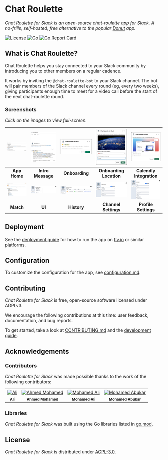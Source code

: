 # Chat Roulette

_Chat Roulette for Slack is an open-source chat-roulette app for Slack. A no-frills, self-hosted, free alternative to the popular [Donut](https://www.donut.com/) app._

[![License](https://img.shields.io/badge/License-AGPL-orange.svg)](https://www.gnu.org/licenses/agpl-3.0.en.html)
[![Go](https://img.shields.io/badge/Go-1.19-blue.svg)](#)
[![Go Report Card](https://img.shields.io/badge/go%20report-A%2B-brightgreen)](https://goreportcard.com/report/github.com/chat-roulettte/chat-roulette)


## What is Chat Roulette?

Chat Roulette helps you stay connected to your Slack community by introducing you to other members on a regular cadence.

It works by inviting the `@chat-roulette-bot` to your Slack channel. The bot will pair members of the Slack channel every round (eg, every two weeks), giving participants enough time to meet for a video call before the start of the next chat-roulette round.

### Screenshots

*Click on the images to view full-screen.*

| ![App Home](./docs/images/screenshots/app-home.png) | ![Intro Message](./docs/images/screenshots/intro-message.png) | ![Onboarding](./docs/images/screenshots/onboarding.png) | ![Onboarding](./docs/images/screenshots/onboarding-location.png) | ![Calendly](./docs/images/screenshots/calendly.png) |
| :--------: | :---------: | :-----: | :-----: | :-----: |
| __App Home__ | __Intro Message__  | __Onboarding__ | __Onboarding Location__ | __Calendly Integration__ |
| ![Match](./docs/images/screenshots/match.png) |![UI](./docs/images/screenshots/ui.png) | ![History](./docs/images/screenshots/history.png) | ![Channel Settings](./docs/images/screenshots/channel-settings.png) | ![Profile Settings](./docs/images/screenshots/profile-settings.png) |
| __Match__ | __UI__  | __History__ | __Channel Settings__ | __Profile Settings__ |


## Deployment

See the [deployment guide](./docs/deployment.md) for how to run the app on [fly.io](https://fly.io/) or similar platforms.

## Configuration

To customize the configuration for the app, see [configuration.md](./docs/configuration.md).

## Contributing

_Chat Roulette for Slack_ is free, open-source software licensed under AGPLv3.

We encourage the following contributions at this time: user feedback, documentation, and bug reports.

To get started, take a look at [CONTRIBUTING.md](./CONTRIBUTING.md) and the [development guide](./docs/development.md).

## Acknowledgements

### Contributors

_Chat Roulette for Slack_ was made possible thanks to the work of the following contributors:

<table>
  <tbody>
    <tr>
      <td align="center"><a href="https://github.com/bincyber"><img src="https://avatars.githubusercontent.com/u/25866883?v=4?s=100" width="100px;" alt="Ali"/><br /><sub><b>Ali</b></td>
      <td align="center"><a href="https://github.com/AhmedARmohamed"><img src="https://avatars.githubusercontent.com/u/44018986?v=4?s=100" width="100px;" alt="Ahmed Mohamed"/><br /><sub><b>Ahmed Mohamed</b></td>
      <td align="center"><a href="https://github.com/Mohamed-C0DE"><img src="https://avatars.githubusercontent.com/u/60451644?v=4?s=100" width="100px;" alt="Mohamed Ali"/><br /><sub><b>Mohamed Ali</b></td>
      <td align="center"><a href="https://github.com/moabukar"><img src="https://avatars.githubusercontent.com/u/76791648?v=4?s=100" width="100px;" alt="Mohamed Abukar"/><br /><sub><b>Mohamed Abukar</b></td>
    </tr>
  </tbody>
</table>

### Libraries

_Chat Roulette for Slack_ was built using the Go libraries listed in [go.mod](go.mod).

## License

_Chat Roulette for Slack_ is distributed under [AGPL-3.0](LICENSE).
